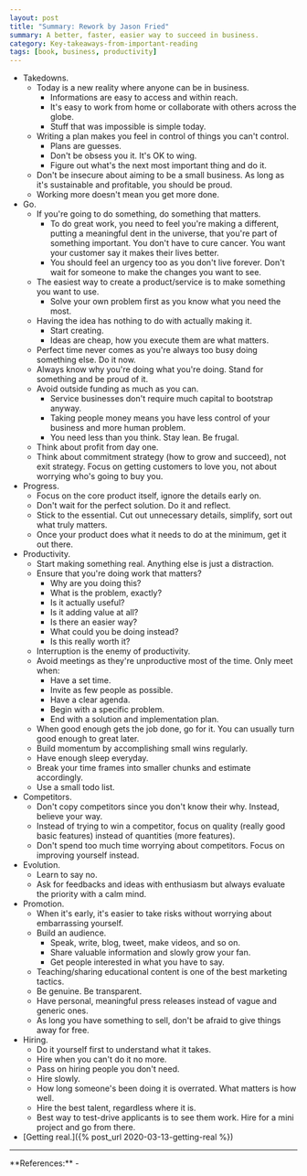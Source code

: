 ```yaml
---
layout: post
title: "Summary: Rework by Jason Fried"
summary: A better, faster, easier way to succeed in business.
category: Key-takeaways-from-important-reading
tags: [book, business, productivity]
---
```


- Takedowns.
  - Today is a new reality where anyone can be in business.
    - Informations are easy to access and within reach.
    - It's easy to work from home or collaborate with others across the globe.
    - Stuff that was impossible is simple today.
  - Writing a plan makes you feel in control of things you can't control.
    - Plans are guesses.
    - Don't be obsess you it. It's OK to wing.
    - Figure out what's the next most important thing and do it.
  - Don't be insecure about aiming to be a small business. As long as it's sustainable and profitable, you should be proud.
  - Working more doesn't mean you get more done.
- Go.
  - If you're going to do something, do something that matters.
    - To do great work, you need to feel you're making a different, putting a meaningful dent in the universe, that you're part of something important. You don't have to cure cancer. You want your customer say it makes their lives better.
    - You should feel an urgency too as you don't live forever. Don't wait for someone to make the changes you want to see.
  - The easiest way to create a product/service is to make something you want to use.
    - Solve your own problem first as you know what you need the most.
  - Having the idea has nothing to do with actually making it.
    - Start creating.
    - Ideas are cheap, how you execute them are what matters.
  - Perfect time never comes as you're always too busy doing something else. Do it now.
  - Always know why you're doing what you're doing. Stand for something and be proud of it.
  - Avoid outside funding as much as you can.
    - Service businesses don't require much capital to bootstrap anyway.
    - Taking people money means you have less control of your business and more human problem.
    - You need less than you think. Stay lean. Be frugal.
  - Think about profit from day one.
  - Think about commitment strategy (how to grow and succeed), not exit strategy. Focus on getting customers to love you, not about worrying who's going to buy you.
- Progress.
  - Focus on the core product itself, ignore the details early on.
  - Don't wait for the perfect solution. Do it and reflect.
  - Stick to the essential. Cut out unnecessary details, simplify, sort out what truly matters.
  - Once your product does what it needs to do at the minimum, get it out there.
- Productivity.
  - Start making something real. Anything else is just a distraction.
  - Ensure that you're doing work that matters?
    - Why are you doing this?
    - What is the problem, exactly?
    - Is it actually useful?
    - Is it adding value at all?
    - Is there an easier way?
    - What could you be doing instead?
    - Is this really worth it?
  - Interruption is the enemy of productivity.
  - Avoid meetings as they're unproductive most of the time. Only meet when:
    - Have a set time.
    - Invite as few people as possible.
    - Have a clear agenda.
    - Begin with a specific problem.
    - End with a solution and implementation plan.
  - When good enough gets the job done, go for it. You can usually turn good enough to great later.
  - Build momentum by accomplishing small wins regularly.
  - Have enough sleep everyday.
  - Break your time frames into smaller chunks and estimate accordingly.
  - Use a small todo list.
- Competitors.
  - Don't copy competitors since you don't know their why. Instead, believe your way.
  - Instead of trying to win a competitor, focus on quality (really good basic features) instead of quantities (more features).
  - Don't spend too much time worrying about competitors. Focus on improving yourself instead.
- Evolution.
  - Learn to say no.
  - Ask for feedbacks and ideas with enthusiasm but always evaluate the priority with a calm mind.
- Promotion.
  - When it's early, it's easier to take risks without worrying about embarrassing yourself.
  - Build an audience.
    - Speak, write, blog, tweet, make videos, and so on.
    - Share valuable information and slowly grow your fan.
    - Get people interested in what you have to say.
  - Teaching/sharing educational content is one of the best marketing tactics.
  - Be genuine. Be transparent.
  - Have personal, meaningful press releases instead of vague and generic ones.
  - As long you have something to sell, don't be afraid to give things away for free.
- Hiring.
  - Do it yourself first to understand what it takes.
  - Hire when you can't do it no more.
  - Pass on hiring people you don't need.
  - Hire slowly.
  - How long someone's been doing it is overrated. What matters is how well.
  - Hire the best talent, regardless where it is.
  - Best way to test-drive applicants is to see them work. Hire for a mini project and go from there.
- [Getting real.]({% post_url 2020-03-13-getting-real %})

<hr>
**References:**
- <https://basecamp.com/books/rework>
